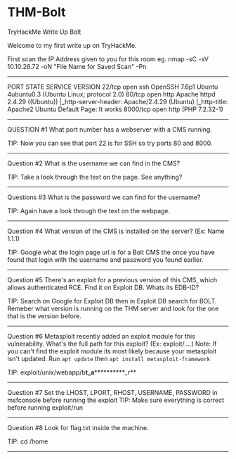 # THM-Bolt
TryHackMe Write Up Bolt


Welcome to my first write up on TryHackMe.

First scan the IP Address given to you for this room eg. nmap -sC -sV 10.10.26.72 -oN "File Name for Saved Scan" -Pn

********************
PORT     STATE SERVICE VERSION
22/tcp   open  ssh     OpenSSH 7.6p1 Ubuntu 4ubuntu0.3 (Ubuntu Linux; protocol 2.0)
80/tcp   open  http    Apache httpd 2.4.29 ((Ubuntu))
|_http-server-header: Apache/2.4.29 (Ubuntu)
|_http-title: Apache2 Ubuntu Default Page: It works
8000/tcp open  http    (PHP 7.2.32-1)

********************

QUESTION #1 What port number has a webserver with a CMS running.

TIP: Now you can see that port 22 is for SSH so try ports 80 and 8000.

***********************************************************************************************************************************************************************************

Question #2 What is the username we can find in the CMS?

TIP: Take a look through the text on the page. See anything?

***********************************************************************************************************************************************************************************

Questions #3 What is the password we can find for the username?

TIP: Again have a look through the text on the webpage.

***********************************************************************************************************************************************************************************

Question #4 What version of the CMS is installed on the server? (Ex: Name 1.1.1)

TIP: Google what the login page url is for a Bolt CMS the once you have found that login with the username and password you found earlier.

***********************************************************************************************************************************************************************************

Question #5 There's an exploit for a previous version of this CMS, which allows authenticated RCE. Find it on Exploit DB. Whats its EDB-ID?

TIP: Search on Google for Exploit DB then in Exploit DB search for BOLT. Remeber what version is running on the THM server and look for the one that is the version before.

***********************************************************************************************************************************************************************************

Question #6 Metasploit recently added an exploit module for this vulnerability. What's the full path for this exploit? (Ex: exploit/....)
Note: If you can't find the exploit module its most likely because your metasploit isn't updated. Run `apt update` then `apt install metasploit-framework` 

TIP: exploit/unix/webapp/b**t_a************_r**

***********************************************************************************************************************************************************************************

Question #7  Set the LHOST, LPORT, RHOST, USERNAME, PASSWORD in msfconsole before running the exploit
TIP: Make sure everything is correct before running exploit/run

***********************************************************************************************************************************************************************************

Question #8 Look for flag.txt inside the machine.

TIP: cd /home

***********************************************************************************************************************************************************************************
